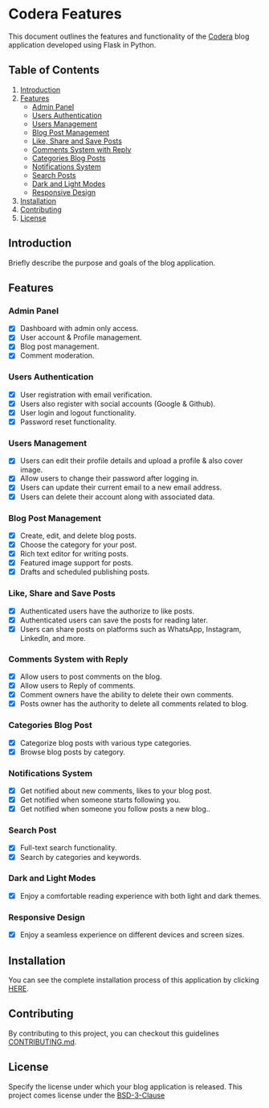 # Codera Features

This document outlines the features and functionality of the [Codera]() blog application developed using Flask in Python.

## Table of Contents

1. [Introduction](#introduction)
2. [Features](#features)
   - [Admin Panel](#admin-panel)
   - [Users Authentication](#users-authentication)
   - [Users Management](#users-management)
   - [Blog Post Management](#blog-post-management)
   - [Like, Share and Save Posts](#like-share-and-save-posts)
   - [Comments System with Reply](#comments-system-with-reply)
   - [Categories Blog Posts](#categories-blog-post)
   - [Notifications System](#notifications-system)
   - [Search Posts](#search-post)
   - [Dark and Light Modes](#dark-and-light-modes)
   - [Responsive Design](#responsive-design)
3. [Installation](#installation)
4. [Contributing](#contributing)
5. [License](#license)

## Introduction

Briefly describe the purpose and goals of the blog application.

## Features

### Admin Panel

- [x] Dashboard with admin only access.
- [x] User account & Profile management.
- [x] Blog post management.
- [x] Comment moderation.

### Users Authentication

- [x] User registration with email verification.
- [x] Users also register with social accounts (Google & Github).
- [x] User login and logout functionality.
- [x] Password reset functionality.

### Users Management

- [x] Users can edit their profile details and upload a profile & also cover image.
- [x] Allow users to change their password after logging in.
- [x] Users can update their current email to a new email address.
- [x] Users can delete their account along with associated data.

### Blog Post Management

- [x] Create, edit, and delete blog posts.
- [x] Choose the category for your post.
- [x] Rich text editor for writing posts.
- [x] Featured image support for posts.
- [x] Drafts and scheduled publishing posts.

### Like, Share and Save Posts

- [x] Authenticated users have the authorize to like posts.
- [x] Authenticated users can save the posts for reading later.
- [x] Users can share posts on platforms such as WhatsApp, Instagram, LinkedIn, and more.

### Comments System with Reply

- [x] Allow users to post comments on the blog.
- [x] Allow users to Reply of comments.
- [x] Comment owners have the ability to delete their own comments.
- [x] Posts owner has the authority to delete all comments related to blog.

### Categories Blog Post

- [x] Categorize blog posts with various type categories.
- [x] Browse blog posts by category.

### Notifications System

- [x] Get notified about new comments, likes to your blog post.
- [x] Get notified when someone starts following you.
- [x] Get notified when someone you follow posts a new blog..

### Search Post

- [x] Full-text search functionality.
- [x] Search by categories and keywords.

### Dark and Light Modes

- [x] Enjoy a comfortable reading experience with both light and dark themes.

### Responsive Design

- [x] Enjoy a seamless experience on different devices and screen sizes.

## Installation

You can see the complete installation process of this application by clicking [HERE](https://github.com/anuraagnagar/codera#installation--set-up).

## Contributing

By contributing to this project, you can checkout this guidelines [CONTRIBUTING.md](https://github.com/anuraagnagar/codera/blob/master/CONTRIBUTING.md).

## License

Specify the license under which your blog application is released.
This project comes license under the [BSD-3-Clause](https://github.com/anuraagnagar/codera/blob/master/LICENSE)
